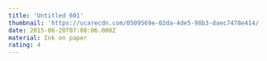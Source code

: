 ```yaml
---
title: 'Untitled 601'
thumbnail: 'https://ucarecdn.com/0509569e-02da-4de5-98b3-daec7478e414/'
date: 2015-06-28T07:08:06.000Z
material: Ink on paper
rating: 4
---
```

